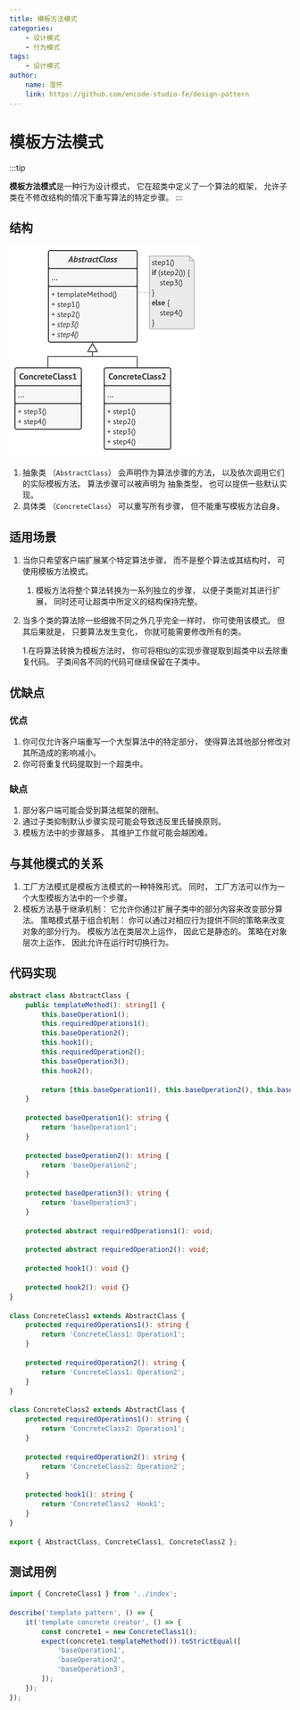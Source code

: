 ```yaml
---
title: 模板方法模式
categories:
    - 设计模式
    - 行为模式
tags:
    - 设计模式
author:
    name: 澄怀
    link: https://github.com/encode-studio-fe/design-pattern
---
```


# 模板方法模式

:::tip

**模板方法模式**是一种行为设计模式， 它在超类中定义了一个算法的框架， 允许子类在不修改结构的情况下重写算法的特定步骤。
:::

## 结构

![template_structure](./template_structure.png)

1. 抽象类 （`Abstract­Class`） 会声明作为算法步骤的方法， 以及依次调用它们的实际模板方法。 算法步骤可以被声明为 抽象类型， 也可以提供一些默认实现。
2. 具体类 （`Concrete­Class`） 可以重写所有步骤， 但不能重写模板方法自身。

## 适用场景

1. 当你只希望客户端扩展某个特定算法步骤， 而不是整个算法或其结构时， 可使用模板方法模式。

    1. 模板方法将整个算法转换为一系列独立的步骤， 以便子类能对其进行扩展， 同时还可让超类中所定义的结构保持完整。

2. 当多个类的算法除一些细微不同之外几乎完全一样时， 你可使用该模式。 但其后果就是， 只要算法发生变化， 你就可能需要修改所有的类。

    1.在将算法转换为模板方法时， 你可将相似的实现步骤提取到超类中以去除重复代码。 子类间各不同的代码可继续保留在子类中。

## 优缺点

### 优点

1. 你可仅允许客户端重写一个大型算法中的特定部分， 使得算法其他部分修改对其所造成的影响减小。
2. 你可将重复代码提取到一个超类中。

### 缺点

1. 部分客户端可能会受到算法框架的限制。
2. 通过子类抑制默认步骤实现可能会导致违反里氏替换原则。
3. 模板方法中的步骤越多， 其维护工作就可能会越困难。

## 与其他模式的关系

1. 工厂方法模式是模板方法模式的一种特殊形式。 同时， 工厂方法可以作为一个大型模板方法中的一个步骤。
2. 模板方法基于继承机制： 它允许你通过扩展子类中的部分内容来改变部分算法。 策略模式基于组合机制： 你可以通过对相应行为提供不同的策略来改变对象的部分行为。 模板方法在类层次上运作， 因此它是静态的。 策略在对象层次上运作， 因此允许在运行时切换行为。

## 代码实现

```typescript
abstract class AbstractClass {
	public templateMethod(): string[] {
		this.baseOperation1();
		this.requiredOperations1();
		this.baseOperation2();
		this.hook1();
		this.requiredOperation2();
		this.baseOperation3();
		this.hook2();

		return [this.baseOperation1(), this.baseOperation2(), this.baseOperation3()];
	}

	protected baseOperation1(): string {
		return 'baseOperation1';
	}

	protected baseOperation2(): string {
		return 'baseOperation2';
	}

	protected baseOperation3(): string {
		return 'baseOperation3';
	}

	protected abstract requiredOperations1(): void;

	protected abstract requiredOperation2(): void;

	protected hook1(): void {}

	protected hook2(): void {}
}

class ConcreteClass1 extends AbstractClass {
	protected requiredOperations1(): string {
		return 'ConcreteClass1: Operation1';
	}

	protected requiredOperation2(): string {
		return 'ConcreteClass1: Operation2';
	}
}

class ConcreteClass2 extends AbstractClass {
	protected requiredOperations1(): string {
		return 'ConcreteClass2: Operation1';
	}

	protected requiredOperation2(): string {
		return 'ConcreteClass2: Operation2';
	}

	protected hook1(): string {
		return 'ConcreteClass2  Hook1';
	}
}

export { AbstractClass, ConcreteClass1, ConcreteClass2 };
```

## 测试用例

```typescript
import { ConcreteClass1 } from '../index';

describe('template pattern', () => {
	it('template concrete creator', () => {
		const concrete1 = new ConcreteClass1();
		expect(concrete1.templateMethod()).toStrictEqual([
			'baseOperation1',
			'baseOperation2',
			'baseOperation3',
		]);
	});
});
```
